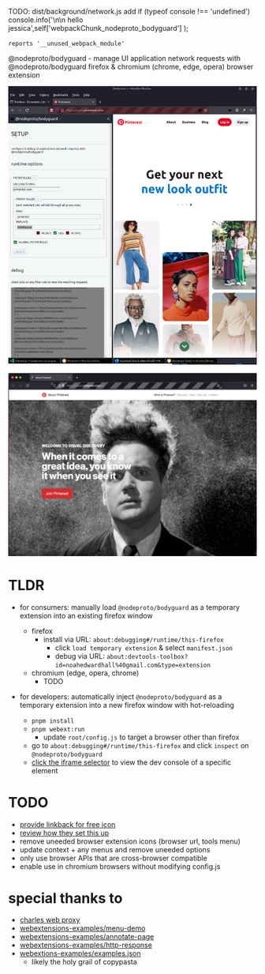 TODO:
  dist/background/network.js
    add if (typeof console !== 'undefined') console.info('\n\n hello jessica',self['webpackChunk_nodeproto_bodyguard'] );

    reports '__unused_webpack_module'

@nodeproto/bodyguard - manage UI application network requests with @nodeproto/bodyguard firefox & chromium (chrome, edge, opera) browser extension

![@nodeproto/bodyguard sidebar](./src/images/screenshot.png)

![@nodeproto/bodyguard redirecting images on about.pinterest.com](./src/images/about.pinterest.com.png)

# TLDR

- for consumers: manually load `@nodeproto/bodyguard` as a temporary extension into an existing firefox window
  - firefox
    - install via URL: `about:debugging#/runtime/this-firefox`
      - click `load temporary extension` & select `manifest.json`
      - debug via URL: `about:devtools-toolbox?id=noahedwardhall%40gmail.com&type=extension`
  - chromium (edge, opera, chrome)
    - TODO

- for developers: automatically inject `@nodeproto/bodyguard` as a temporary extension into a new firefox window with hot-reloading
  - `pnpm install`
  - `pnpm webext:run`
    - update `root/config.js` to target a browser other than firefox
  - go to `about:debugging#/runtime/this-firefox` and click `inspect` on `@nodeproto/bodyguard`
  - [click the iframe selector](https://developer.mozilla.org/en-US/docs/Tools/Working_with_iframes) to view the dev console of a specific element

# TODO

- [provide linkback for free icon](https://icons8.com/icon/7319/muscle)
- [review how they set this up](https://github.com/ritwickdey/live-server-web-extension/blob/master/manifest.json)
- remove uneeded browser extension icons (browser url, tools menu)
- update context + any menus and remove uneeded options
- only use  browser APIs that are cross-browser compatible
- enable use in chromium browsers without modifying config.js

# special thanks to

- [charles web proxy](https://www.charlesproxy.com/)
- [webextensions-examples/menu-demo](https://github.com/mdn/webextensions-examples/tree/master/menu-demo)
- [webextensions-examples/annotate-page](https://github.com/mdn/webextensions-examples/tree/master/annotate-page)
- [webextensions-examples/http-response](https://github.com/mdn/webextensions-examples/tree/master/http-response)
- [webextions-examples/examples.json](https://github.com/mdn/webextensions-examples/blob/master/examples.json)
  - likely the holy grail of copypasta
